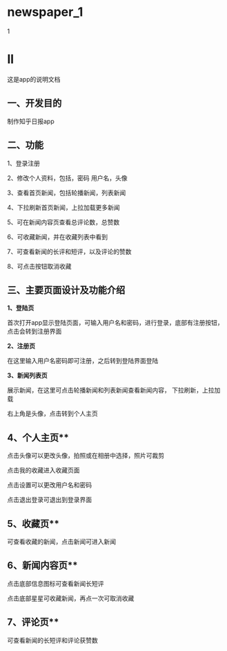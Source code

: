 # newspaper_1
1
# ll
这是app的说明文档
## 一、开发目的
制作知乎日报app  

## 二、功能
1、登录注册    

2、修改个人资料，包括，密码 用户名，头像  

3、查看首页新闻，包括轮播新闻，列表新闻  

4、下拉刷新首页新闻，上拉加载更多新闻  

5、可在新闻内容页查看总评论数，总赞数  

6、可收藏新闻，并在收藏列表中看到  

7、可查看新闻的长评和短评，以及评论的赞数  

8、可点击按钮取消收藏  

## 三、主要页面设计及功能介绍
**1、登陆页**    

首次打开app显示登陆页面，可输入用户名和密码，进行登录，底部有注册按钮，点击会转到注册界面  

**2、注册页**  

在这里输入用户名密码即可注册，之后转到登陆界面登陆  

**3、新闻列表页**  

展示新闻，在这里可点击轮播新闻和列表新闻查看新闻内容，  下拉刷新，上拉加载

右上角是头像，点击转到个人主页  

## 4、个人主页**  

点击头像可以更改头像，拍照或在相册中选择，照片可裁剪  

点击我的收藏进入收藏页面  

点击设置可以更改用户名和密码  

点击退出登录可退出到登录界面  

## 5、收藏页**  

可查看收藏的新闻，点击新闻可进入新闻  

## 6、新闻内容页**  

点击底部信息图标可查看新闻长短评  

点击底部星星可收藏新闻，再点一次可取消收藏  

## 7、评论页**  

可查看新闻的长短评和评论获赞数  
